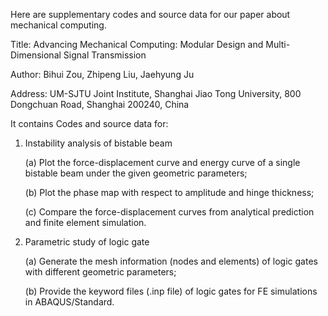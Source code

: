 Here are supplementary codes and source data for our paper about mechanical computing.

Title: 
Advancing Mechanical Computing: Modular Design and Multi-Dimensional Signal Transmission

Author:
Bihui Zou, Zhipeng Liu, Jaehyung Ju

Address:
UM-SJTU Joint Institute, Shanghai Jiao Tong University, 800 Dongchuan Road, Shanghai 200240, China

It contains Codes and source data for:
1.	Instability analysis of bistable beam
   
	(a) Plot the force-displacement curve and energy curve of a single bistable beam under the given geometric parameters;

	(b) Plot the phase map with respect to amplitude and hinge thickness;

	(c) Compare the force-displacement curves from analytical prediction and finite element simulation.

3.	Parametric study of logic gate

	(a) Generate the mesh information (nodes and elements) of logic gates with different geometric parameters;

	(b) Provide the keyword files (.inp file) of logic gates for FE simulations in ABAQUS/Standard.

